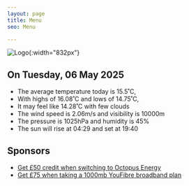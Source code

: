 ```yaml
---
layout: page
title: Menu
seo: Menu

---
```


![Logo](/images/logo.jpg){:width="832px"}

<!-- weather_marker starts -->
## On Tuesday, 06 May 2025

- The average temperature today is 15.5˚C,
- With highs of 16.08˚C and lows of 14.75˚C,
- It may feel like 14.28˚C with few clouds
- The wind speed is 2.06m/s and visibility is 10000m
- The pressure is 1025hPa and humidity is 45%
- The sun will rise at 04:29 and set at 19:40

<!-- weather_marker ends -->

## Sponsors

- [Get £50 credit when switching to Octopus Energy](https://bit.ly/3oD1nnS)
- [Get £75 when taking a 1000mb YouFibre broadband plan](https://aklam.io/91zWhU?)
